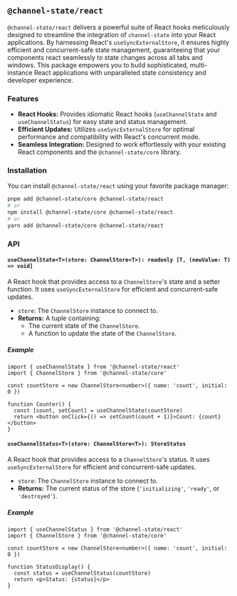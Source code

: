 ## `@channel-state/react`

`@channel-state/react` delivers a powerful suite of React hooks meticulously designed to streamline the integration of `channel-state` into your React applications. By harnessing React's `useSyncExternalStore`, it ensures highly efficient and concurrent-safe state management, guaranteeing that your components react seamlessly to state changes across all tabs and windows. This package empowers you to build sophisticated, multi-instance React applications with unparalleled state consistency and developer experience.

### Features

- **React Hooks:** Provides idiomatic React hooks (`useChannelState` and `useChannelStatus`) for easy state and status management.
- **Efficient Updates:** Utilizes `useSyncExternalStore` for optimal performance and compatibility with React's concurrent mode.
- **Seamless Integration:** Designed to work effortlessly with your existing React components and the `@channel-state/core` library.

### Installation

You can install `@channel-state/react` using your favorite package manager:

```bash
pnpm add @channel-state/core @channel-state/react
# or
npm install @channel-state/core @channel-state/react
# or
yarn add @channel-state/core @channel-state/react
```

### API

#### `useChannelState<T>(store: ChannelStore<T>): readonly [T, (newValue: T) => void]`

A React hook that provides access to a `ChannelStore`'s state and a setter function. It uses `useSyncExternalStore` for efficient and concurrent-safe updates.

- `store`: The `ChannelStore` instance to connect to.
- **Returns:** A tuple containing:
  - The current state of the `ChannelStore`.
  - A function to update the state of the `ChannelStore`.

##### Example

```tsx
import { useChannelState } from '@channel-state/react'
import { ChannelStore } from '@channel-state/core'

const countStore = new ChannelStore<number>({ name: 'count', initial: 0 })

function Counter() {
  const [count, setCount] = useChannelState(countStore)
  return <button onClick={() => setCount(count + 1)}>Count: {count}</button>
}
```

#### `useChannelStatus<T>(store: ChannelStore<T>): StoreStatus`

A React hook that provides access to a `ChannelStore`'s status. It uses `useSyncExternalStore` for efficient and concurrent-safe updates.

- `store`: The `ChannelStore` instance to connect to.
- **Returns:** The current status of the store (`'initializing'`, `'ready'`, or `'destroyed'`).

##### Example

```tsx
import { useChannelStatus } from '@channel-state/react'
import { ChannelStore } from '@channel-state/core'

const countStore = new ChannelStore<number>({ name: 'count', initial: 0 })

function StatusDisplay() {
  const status = useChannelStatus(countStore)
  return <p>Status: {status}</p>
}
```

